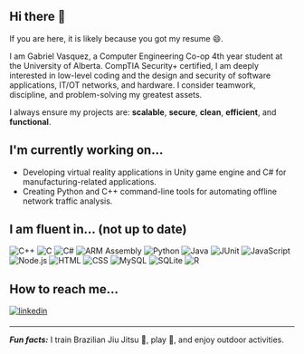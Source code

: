 ## Hi there 👋
If you are here, it is likely because you got my resume 😄.

I am Gabriel Vasquez, a Computer Engineering Co-op 4th year student at the University of Alberta. CompTIA Security+ certified, I am deeply interested in low-level coding and the design and security of software applications, IT/OT networks, and hardware. I consider teamwork, discipline, and problem-solving my greatest assets.

I always ensure my projects are: **scalable**, **secure**, **clean**, **efficient**, and **functional**. 

## I'm currently working on...
- Developing virtual reality applications in Unity game engine and C# for manufacturing-related applications. 
- Creating Python and C++ command-line tools for automating offline network traffic analysis.

<!--
## Some GitHub stats...
![Top Langs](https://github-readme-stats.vercel.app/api/top-langs/?username=gabofv&layout=compact)
-->

## I am fluent in... (not up to date)

<p>
<img alt="C++" src="https://custom-icon-badges.demolab.com/badge/C++-9C033A.svg?logo=cpp2&logoColor=white">
<img alt="C" src="https://custom-icon-badges.demolab.com/badge/C-03599C.svg?logo=c-in-hexagon&logoColor=white">
<img alt="C#" src="https://custom-icon-badges.demolab.com/badge/C%23-68217A.svg?logo=cs2&logoColor=white">
<img alt="ARM Assembly" src="https://custom-icon-badges.demolab.com/badge/Assembly-525252.svg?logo=asm-hex&logoColor=white">
<img alt="Python" src="https://img.shields.io/badge/Python-14354C.svg?logo=python&logoColor=white">
<img alt="Java" src="https://custom-icon-badges.demolab.com/badge/Java-007396.svg?logo=java&logoColor=white">
<img alt="JUnit" src="https://custom-icon-badges.demolab.com/badge/JUnit-25A162.svg?logo=check-circle&logoColor=white">
<img alt="JavaScript" src="https://img.shields.io/badge/JavaScript-F7DF1E.svg?logo=javascript&logoColor=black">
<img alt="Node.js" src="https://img.shields.io/badge/Node.js-43853D.svg?logo=node.js&logoColor=white">
<img alt="HTML" src="https://img.shields.io/badge/HTML-E34F26.svg?logo=html5&logoColor=white">
<img alt="CSS" src="https://img.shields.io/badge/CSS-1572B6.svg?logo=css3&logoColor=white">
<img alt="MySQL" src="https://img.shields.io/badge/MySQL-00f.svg?logo=mysql&logoColor=white">
<img alt="SQLite" src ="https://img.shields.io/badge/SQLite-07405e.svg?logo=sqlite&logoColor=white">
<img alt="R" src="https://img.shields.io/badge/R-276DC3.svg?logo=r&logoColor=white">
</p>

## How to reach me...

<a href="https://linkedin.com/in/gabrielvasquezdc" target="_blank">
<img src=https://img.shields.io/badge/linkedin-%231E77B5.svg?&style=for-the-badge&logo=linkedin&logoColor=white alt=linkedin style="margin-bottom: 5px;" />
</a>

---
***Fun facts:*** I train Brazilian Jiu Jitsu :martial_arts_uniform:, play :violin:, and enjoy outdoor activities.

<!--
**gabofv/gabofv** is a ✨ _special_ ✨ repository because its `README.md` (this file) appears on your GitHub profile.

Here are some ideas to get you started:

- 🔭 I’m currently working on ...
- 🌱 I’m currently learning ...
- 👯 I’m looking to collaborate on ...
- 🤔 I’m looking for help with ...
- 💬 Ask me about ...
- 📫 How to reach me: ...
- 😄 Pronouns: ...
- ⚡ Fun fact: ...
-->

